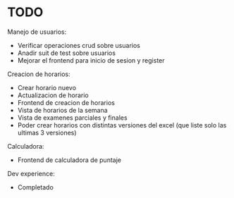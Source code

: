# TODO

Manejo de usuarios:
- Verificar operaciones crud sobre usuarios
- Anadir suit de test sobre usuarios
- Mejorar el frontend para inicio de sesion y register

Creacion de horarios:
- Crear horario nuevo
- Actualizacion de horario
- Frontend de creacion de horarios
- Vista de horarios de la semana
- Vista de examenes parciales y finales
- Poder crear horarios con distintas versiones del excel (que liste solo las ultimas 3
  versiones)

Calculadora:
- Frontend de calculadora de puntaje

Dev experience:
- Completado
